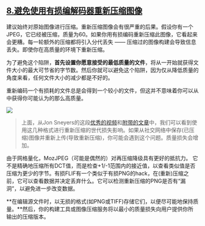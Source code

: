 ## [8.避免使用有损编解码器重新压缩图像](https://images.guide/#avoid-recompressing-images-lossy-codecs)

建议始终对原始图像进行压缩。重新压缩图像会有很严重的后果。假设你有一个JPEG，它已经被压缩，质量为60。如果你用有损编码重新压缩此图像，它看起来会更糟。每一轮额外的压缩都将引入分代丢失 —— 压缩过的图像构建会导致信息丢失。即使你在高质量的环境下重新压缩。

为了避免这个陷阱，**首先设置你愿意接受的最低质量的文件**，将从一开始就获得文件大小的最大可节省的字节数。然后你就可以避免这个陷阱，因为仅从降低质量的角度来看，任何文件大小的减少都是不好的。

重新编码一个有损耗的文件总是会得到一个较小的文件，但这并不意味着你可以从中获得你可能认为的那么高质量。

![](https://yylifen.github.io/images.guide/images/generational-loss-large.jpg)

> 上面，从Jon Sneyers的这段[优秀的视频](https://www.youtube.com/watch?v=w7vXJbLhTyI)和[附带的文章](http://cloudinary.com/blog/why_jpeg_is_like_a_photocopier)中，我们可以看到使用这几种格式进行重新压缩的世代损失影响。如果从社交网络中保存(已压缩)图像并重新上传(导致重新压缩)，你可能会遇到这个问题。质量损失会增加。

由于网格量化，MozJPEG（可能是偶然的）对再压缩降级具有更好的抵抗力。 它不是精确地压缩所有DCT值，而是检查+1/-1范围内的接近值，以查看类似值是否压缩为更少的字节。有损FLIF有一个类似于有损PNG的hack，在(重新)压缩之前，它可以查看数据并决定丢弃什么。它可以检测重新压缩的PNG是否有“漏洞”，以避免进一步改变数据。

**在编辑源文件时，以无损的格式(如PNG或TIFF)存储它们，以便尽可能地保持质量。**然后，你的构建工具或图像压缩服务将以最小的质量损失向用户提供你所输出的压缩版本。
